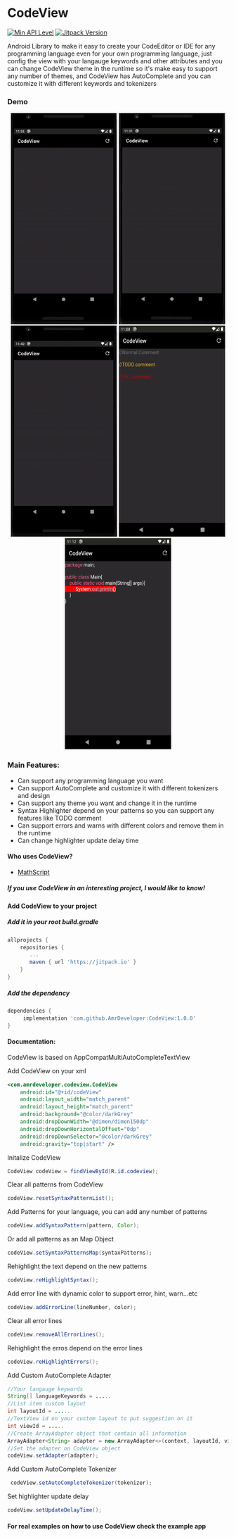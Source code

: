 # CodeView
[![Min API Level](https://img.shields.io/badge/API-%2B14-brightgreen)]() 
[![Jitpack Version](https://jitpack.io/v/AmrDeveloper/CodeView.svg)](https://jitpack.io/#AmrDeveloper/CodeView)

Android Library to make it easy to create your CodeEditor or IDE for any programming language 
even for your own programming language, just config the view with your langauge keywords and other attributes
and you can change CodeView theme in the runtime so it's make easy to support any number of themes, 
and CodeView has AutoComplete and you can customize it with different keywords and tokenizers

### Demo
<p align="center">
  <img src="screenshots/python_demo.gif" alt="animated" />
  <img src="screenshots/java_demo.gif" alt="animated" />
  <img src="screenshots/golang_demo.gif" alt="animated" />
  <img src="screenshots/multi_comments_demo.png" alt="animated" width="242" height="480"/>
  <img src="screenshots/error_line_demo.png" alt="animated" width="242" height="480" />
</p>

### Main Features:
- Can support any programming language you want
- Can support AutoComplete and customize it with different tokenizers and design
- Can support any theme you want and change it in the runtime
- Syntax Highlighter depend on your patterns so you can support any features like TODO comment
- Can support errors and warns with different colors and remove them in the runtime
- Can change highlighter update delay time

#### Who uses CodeView?
- [MathScript](https://play.google.com/store/apps/details?id=com.amrdeveloper.mathscript)

##### If you use CodeView in an interesting project, I would like to know!

#### Add CodeView to your project

##### Add it in your root build.gradle
````gradle
allprojects {
	repositories {
	   ...
	   maven { url 'https://jitpack.io' }
	}
}
````

##### Add the dependency
````gradle
dependencies { 
     implementation 'com.github.AmrDeveloper:CodeView:1.0.0'
}
````

#### Documentation:
CodeView is based on AppCompatMultiAutoCompleteTextView

Add CodeView on your xml 

```xml
<com.amrdeveloper.codeview.CodeView
    android:id="@+id/codeView"
    android:layout_width="match_parent"
    android:layout_height="match_parent"
    android:background="@color/darkGrey"
    android:dropDownWidth="@dimen/dimen150dp"
    android:dropDownHorizontalOffset="0dp"
    android:dropDownSelector="@color/darkGrey"
    android:gravity="top|start" />
```

Initalize CodeView

```java
CodeView codeView = findViewById(R.id.codeview);
```

Clear all patterns from CodeView

```java
codeView.resetSyntaxPatternList();
```

Add Patterns for your language, you can add any number of patterns

```java
codeView.addSyntaxPattern(pattern, Color);
```

Or add all patterns as an Map Object

```java
codeView.setSyntaxPatternsMap(syntaxPatterns);
```

Rehighlight the text depend on the new patterns
  
```java
codeView.reHighlightSyntax();
```

Add error line with dynamic color to support error, hint, warn...etc

```java
codeView.addErrorLine(lineNumber, color);
```

Clear all error lines

```java
codeView.removeAllErrorLines();
```

Rehighlight the erros depend on the error lines

```java
codeView.reHighlightErrors();
```
  
Add Custom AutoComplete Adapter

```java
//Your langauge keywords
String[] languageKeywords = .....
//List item custom layout 
int layoutId = .....
//TextView id on your custom layout to put suggestion on it
int viewId = .....
//Create ArrayAdapter object that contain all information
ArrayAdapter<String> adapter = new ArrayAdapter<>(context, layoutId, viewId, languageKeywords);
//Set the adapter on CodeView object
codeView.setAdapter(adapter);
```

Add Custom AutoComplete Tokenizer
    
```java
 codeView.setAutoCompleteTokenizer(tokenizer);
```

Set highlighter update delay

```java
codeView.setUpdateDelayTime();
```

#### For real examples on how to use CodeView check the example app
